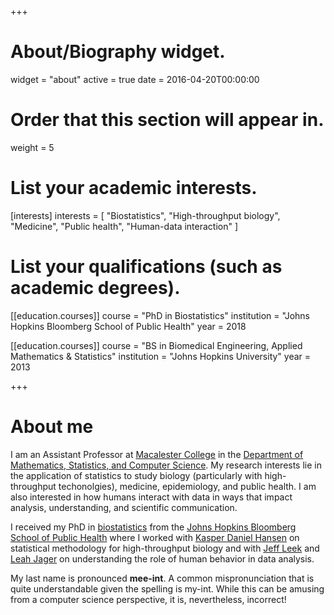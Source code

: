 +++
# About/Biography widget.
widget = "about"
active = true
date = 2016-04-20T00:00:00

# Order that this section will appear in.
weight = 5

# List your academic interests.
[interests]
  interests = [
    "Biostatistics",
    "High-throughput biology",
    "Medicine",
    "Public health",
    "Human-data interaction"
  ]

# List your qualifications (such as academic degrees).
[[education.courses]]
  course = "PhD in Biostatistics"
  institution = "Johns Hopkins Bloomberg School of Public Health"
  year = 2018

[[education.courses]]
  course = "BS in Biomedical Engineering, Applied Mathematics & Statistics"
  institution = "Johns Hopkins University"
  year = 2013
 
+++

# About me

I am an Assistant Professor at [Macalester College](https://www.macalester.edu/) in the [Department of Mathematics, Statistics, and Computer Science](https://www.macalester.edu/mscs/). My research interests lie in the application of statistics to study biology (particularly with high-throughput techonolgies), medicine, epidemiology, and public health. I am also interested in how humans interact with data in ways that impact analysis, understanding, and scientific communication.

I received my PhD in [biostatistics](http://www.biostat.jhsph.edu/) from the [Johns Hopkins Bloomberg School of Public Health](https://www.jhsph.edu/) where I worked with [Kasper Daniel Hansen](http://www.hansenlab.org/) on statistical methodology for high-throughput biology and with [Jeff Leek](http://jtleek.com/) and [Leah Jager](https://www.jhsph.edu/faculty/directory/profile/2909/leah-r-jager) on understanding the role of human behavior in data analysis.

My last name is pronounced **mee-int**. A common mispronunciation that is quite understandable given the spelling is my-int. While this can be amusing from a computer science perspective, it is, nevertheless, incorrect!
